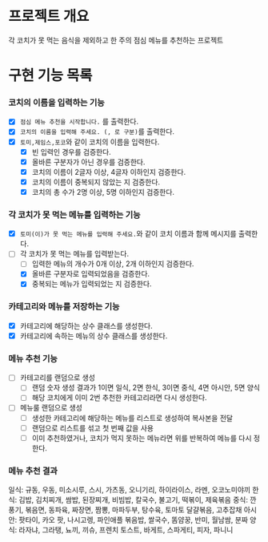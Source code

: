 # 프로젝트 개요
각 코치가 못 먹는 음식을 제외하고 한 주의 점심 메뉴를 추천하는 프로젝트

# 구현 기능 목록

### 코치의 이름을 입력하는 기능
- [x] `점심 메뉴 추천을 시작합니다.` 를 출력한다. 
- [x] `코치의 이름을 입력해 주세요. (, 로 구분)`를 출력한다. 
- [x] `토미,제임스,포코`와 같이 코치의 이름을 입력한다.
  - [x] 빈 입력인 경우를 검증한다. 
  - [x] 올바른 구분자가 아닌 경우를 검증한다. 
  - [x] 코치의 이름이 2글자 이상, 4글자 이하인지 검증한다. 
  - [x] 코치의 이름이 중복되지 않았는 지 검증한다.
  - [x] 코치의 총 수가 2명 이상, 5명 이하인지 검증한다.
  
### 각 코치가 못 먹는 메뉴를 입력하는 기능
- [x] `토미(이)가 못 먹는 메뉴를 입력해 주세요.`와 같이 코치 이름과 함께 메시지를 출력한다.
- [ ] 각 코치가 못 먹는 메뉴를 입력받는다.
  - [ ] 입력한 메뉴의 개수가 0개 이상, 2개 이하인지 검증한다.
  - [x] 올바른 구분자로 입력되었음을 검증한다. 
  - [x] 중복되는 메뉴가 입력되었는 지 검증한다.

### 카테고리와 메뉴를 저장하는 기능
- [x] 카테고리에 해당하는 상수 클래스를 생성한다. 
- [x] 카테고리에 속하는 메뉴의 상수 클래스를 생성한다.

### 메뉴 추천 기능
- [ ] 카테고리를 랜덤으로 생성
  - [ ] 랜덤 숫자 생성 결과가 1이면 일식, 2면 한식, 3이면 중식, 4면 아시안, 5면 양식
  - [ ] 해당 코치에게 이미 2번 추천한 카테고리라면 다시 생성한다.
- [ ] 메뉴룰 랜덤으로 생성
  - [ ] 생성한 카테고리에 해당하는 메뉴를 리스트로 생성하여 복사본을 전달
  - [ ] 랜덤으로 리스트를 섞고 첫 번째 값을 사용
  - [ ] 이미 추천하였거나, 코치가 먹지 못하는 메뉴라면 위를 반복하여 메뉴를 다시 정한다.

### 메뉴 추천 결과


일식: 규동, 우동, 미소시루, 스시, 가츠동, 오니기리, 하이라이스, 라멘, 오코노미야끼
한식: 김밥, 김치찌개, 쌈밥, 된장찌개, 비빔밥, 칼국수, 불고기, 떡볶이, 제육볶음
중식: 깐풍기, 볶음면, 동파육, 짜장면, 짬뽕, 마파두부, 탕수육, 토마토 달걀볶음, 고추잡채
아시안: 팟타이, 카오 팟, 나시고렝, 파인애플 볶음밥, 쌀국수, 똠얌꿍, 반미, 월남쌈, 분짜
양식: 라자냐, 그라탱, 뇨끼, 끼슈, 프렌치 토스트, 바게트, 스파게티, 피자, 파니니
